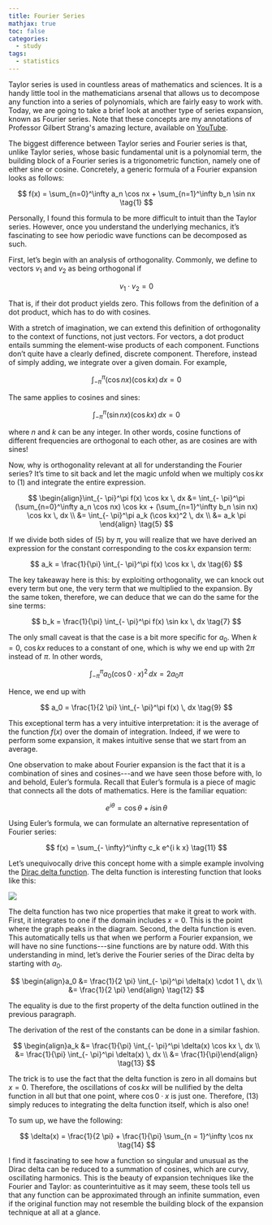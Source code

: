 ```yaml
---
title: Fourier Series
mathjax: true
toc: false
categories:
  - study
tags:
  - statistics
---
```


Taylor series is used in countless areas of mathematics and sciences. It is a handy little tool in the mathematicians arsenal that allows us to decompose any function into a series of polynomials, which are fairly easy to work with. Today, we are going to take a brief look at another type of series expansion, known as Fourier series. Note that these concepts are my annotations of Professor Gilbert Strang's amazing lecture, available on [YouTube](https://www.youtube.com/watch?v=vA9dfINW4Rg). 

The biggest difference between Taylor series and Fourier series is that, unlike Taylor series, whose basic fundamental unit is a polynomial term, the building block of a Fourier series is a trigonometric function, namely one of either sine or cosine. Concretely, a generic formula of a Fourier expansion looks as follows:


$$
f(x) = \sum_{n=0}^\infty a_n \cos nx + \sum_{n=1}^\infty b_n \sin nx \tag{1}
$$


Personally, I found this formula to be more difficult to intuit than the Taylor series. However, once you understand the underlying mechanics, it’s fascinating to see how periodic wave functions can be decomposed as such. 

First, let’s begin with an analysis of orthogonality. Commonly, we define to vectors $v_1$ and $v_2$ as being orthogonal if 


$$
v_1 \cdot v_2 = 0 \tag{2}
$$


That is, if their dot product yields zero. This follows from the definition of a dot product, which has to do with cosines. 

With a stretch of imagination, we can extend this definition of orthogonality to the context of functions, not just vectors. For vectors, a dot product entails summing the element-wise products of each component. Functions don’t quite have a clearly defined, discrete component. Therefore, instead of simply adding, we integrate over a given domain. For example, 


$$
\int_{- \pi}^\pi (\cos nx)(\cos kx) \, dx = 0 \tag{3}
$$


The same applies to cosines and sines:


$$
\int_{- \pi}^\pi (\sin nx)(\cos kx) \, dx = 0 \tag{4}
$$


where $n$ and $k$ can be any integer. In other words, cosine functions of different frequencies are orthogonal to each other, as are cosines are with sines!

Now, why is orthogonality relevant at all for understanding the Fourier series? It’s time to sit back and let the magic unfold when we multiply $\cos kx$ to (1) and integrate the entire expression.


$$
\begin{align}\int_{- \pi}^\pi f(x) \cos kx \, dx &= \int_{- \pi}^\pi (\sum_{n=0}^\infty a_n \cos nx) \cos kx + (\sum_{n=1}^\infty b_n \sin nx) \cos kx \, dx \\ &= \int_{- \pi}^\pi a_k (\cos kx)^2 \, dx \\ &= a_k \pi \end{align} \tag{5}
$$


If we divide both sides of (5) by $\pi$, you will realize that we have derived an expression for the constant corresponding to the $\cos kx$ expansion term:


$$
a_k = \frac{1}{\pi} \int_{- \pi}^\pi f(x) \cos kx \, dx \tag{6}
$$


The key takeaway here is this: by exploiting orthogonality, we can knock out every term but one, the very term that we multiplied to the expansion. By the same token, therefore, we can  deduce that we can do the same for the sine terms:


$$
b_k = \frac{1}{\pi} \int_{- \pi}^\pi f(x) \sin kx \, dx \tag{7}
$$




The only small caveat is that the case is a bit more specific for $a_0$. When $k = 0$, $\cos kx$ reduces to a constant of one, which is why we end up with $2 \pi$ instead of $\pi$. In other words, 


$$
\int_{- \pi}^\pi a_0 (\cos 0 \cdot x)^2 \, dx = 2 a_0 \pi \tag{8}
$$


Hence, we end up with


$$
a_0 = \frac{1}{2 \pi} \int_{- \pi}^\pi f(x) \, dx \tag{9}
$$


This exceptional term has a very intuitive interpretation: it is the average of the function $f(x)$ over the domain of integration. Indeed, if we were to perform some expansion, it makes intuitive sense that we start from an average.

One observation to make about Fourier expansion is the fact that it is a combination of sines and cosines---and we have seen those before with, lo and behold, Euler’s formula. Recall that Euler’s formula is a piece of magic that connects all the dots of mathematics. Here is the familiar equation:


$$
e^{i \theta} = \cos \theta + i \sin \theta \tag{10}
$$


Using Euler’s formula, we can formulate an alternative representation of Fourier series:


$$
f(x) = \sum_{- \infty}^\infty c_k e^{i k x} \tag{11}
$$


Let’s unequivocally drive this concept home with a simple example involving the [Dirac delta function](https://en.wikipedia.org/wiki/Dirac_delta_function). The delta function is interesting function that looks like this:

<img src="https://upload.wikimedia.org/wikipedia/commons/4/48/Dirac_distribution_PDF.svg">

The delta function has two nice properties that make it great to work with. First, it integrates to one if the domain includes $x = 0$. This is the point where the graph peaks in the diagram. Second, the delta function is even. This automatically tells us that when we perform a Fourier expansion, we will have no sine functions---sine functions are by nature odd. With this understanding in mind, let’s derive the Fourier series of the Dirac delta by starting with $a_0$.


$$
\begin{align}a_0 &= \frac{1}{2 \pi} \int_{- \pi}^\pi \delta(x) \cdot 1 \, dx \\ &= \frac{1}{2 \pi} \end{align} \tag{12}
$$


The equality is due to the first property of the delta function outlined in the previous paragraph.

The derivation of the rest of the constants can be done in a similar fashion.


$$
\begin{align}a_k &= \frac{1}{\pi} \int_{- \pi}^\pi \delta(x) \cos kx \, dx \\ &= \frac{1}{\pi} \int_{- \pi}^\pi \delta(x) \, dx \\ &= \frac{1}{\pi}\end{align} \tag{13}
$$


The trick is to use the fact that the delta function is zero in all domains but $x = 0$. Therefore, the oscillations of $\cos kx$ will be nullified by the delta function in all but that one point, where $\cos 0 \cdot x$ is just one. Therefore, (13) simply reduces to integrating the delta function itself, which is also one!

To sum up, we have the following:


$$
\delta(x) = \frac{1}{2 \pi} + \frac{1}{\pi} \sum_{n = 1}^\infty \cos nx \tag{14}
$$

I find it fascinating to see how a function so singular and unusual as the Dirac delta can be reduced to a summation of cosines, which are curvy, oscillating harmonics. This is the beauty of expansion techniques like the Fourier and Taylor: as counterintuitive as it may seem, these tools tell us that any function can be approximated through an infinite summation, even if the original function may not resemble the building block of the expansion technique at all at a glance.

